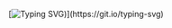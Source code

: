 [![Typing SVG](https://readme-typing-svg.herokuapp.com?font=Fira+Code&weight=500&pause=1000&color=161730&vCenter=true&random=false&width=500&separator=%3C&lines=Hellow+my+fellow+developer!%3CJessica+here+;))](https://git.io/typing-svg)
<!---
jessicaborsetto/jessicaborsetto is a ✨ special ✨ repository because its `README.md` (this file) appears on your GitHub profile.
You can click the Preview link to take a look at your changes.
--->
